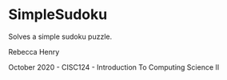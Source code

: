 # SimpleSudoku
Solves a simple sudoku puzzle.

Rebecca Henry

October 2020 - CISC124 - Introduction To Computing Science II
